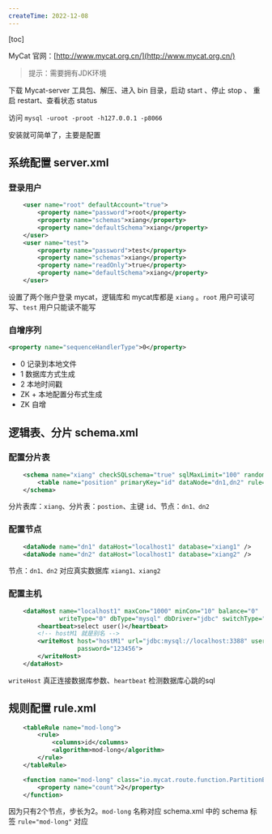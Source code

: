 ```yaml
---
createTime: 2022-12-08
---
```

[toc]



MyCat 官网：[http://www.mycat.org.cn/](http://www.mycat.org.cn/)

> 提示：需要拥有JDK环境

下载 Mycat-server 工具包、解压、进入 bin 目录，启动 start 、停止 stop 、 重启 restart、查看状态 status

访问  `mysql -uroot -proot -h127.0.0.1 -p8066` 



安装就可简单了，主要是配置

## 系统配置 server.xml

### 登录用户

```xml
	<user name="root" defaultAccount="true">
		<property name="password">root</property>
		<property name="schemas">xiang</property>
		<property name="defaultSchema">xiang</property>
	</user>
	<user name="test">
		<property name="password">test</property>
		<property name="schemas">xiang</property>
		<property name="readOnly">true</property>
		<property name="defaultSchema">xiang</property>
	</user>
```

设置了两个账户登录 mycat，逻辑库和 mycat库都是 `xiang` 。`root` 用户可读可写、`test` 用户只能读不能写

### 自增序列

```xml
<property name="sequenceHandlerType">0</property>
```

+ 0 记录到本地文件
+ 1 数据库方式生成
+ 2 本地时间戳
+ ZK + 本地配置分布式生成
+ ZK 自增

## 逻辑表、分片 schema.xml

### 配置分片表

```xml
	<schema name="xiang" checkSQLschema="true" sqlMaxLimit="100" randomDataNode="dn1">
		<table name="position" primaryKey="id" dataNode="dn1,dn2" rule="mod-long" autoIncrement="true"></table>
	</schema>
```

分片表库：`xiang`、分片表：`postion`、主键 `id`、节点：`dn1、dn2`

### 配置节点

```xml
	<dataNode name="dn1" dataHost="localhost1" database="xiang1" />
	<dataNode name="dn2" dataHost="localhost1" database="xiang2" />
```

节点：`dn1、dn2` 对应真实数据库 `xiang1、xiang2`

### 配置主机

```xml
	<dataHost name="localhost1" maxCon="1000" minCon="10" balance="0"
			  writeType="0" dbType="mysql" dbDriver="jdbc" switchType="1"  slaveThreshold="100">
		<heartbeat>select user()</heartbeat>
		<!-- hostM1 就是别名 -->
		<writeHost host="hostM1" url="jdbc:mysql://localhost:3388" user="root"
				   password="123456">
		</writeHost>
	</dataHost>
```

`writeHost` 真正连接数据库参数、`heartbeat` 检测数据库心跳的sql

## 规则配置 rule.xml

```xml
	<tableRule name="mod-long">
		<rule>
			<columns>id</columns>
			<algorithm>mod-long</algorithm>
		</rule>
	</tableRule>

	<function name="mod-long" class="io.mycat.route.function.PartitionByMod">
		<property name="count">2</property>
	</function>
```

因为只有2个节点，步长为2。`mod-long` 名称对应 schema.xml 中的 schema 标签 `rule="mod-long"` 对应